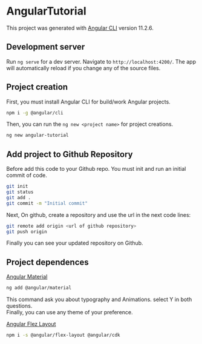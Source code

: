 # AngularTutorial

This project was generated with [Angular CLI](https://github.com/angular/angular-cli) version 11.2.6.

## Development server

Run `ng serve` for a dev server. Navigate to `http://localhost:4200/`. The app will automatically reload if you change any of the source files.

## Project creation

First, you must install Angular CLI for build/work Angular projects.

```bash
npm i -g @angular/cli
```

Then, you can run the `ng new <project name>` for project creations.

``` bash
ng new angular-tutorial
```

## Add project to Github Repository

Before add this code to your Github repo. You must init and run an initial commit of code.

```bash
git init
git status
git add .
git commit -m "Initial commit"
```

Next, On github, create a repository and use the url in the next code lines:

```bash
git remote add origin <url of github repository>
git push origin 
```

Finally you can see your updated repository on Github.


## Project dependences

[Angular Material](https://material.angular.io/)

```bash
ng add @angular/material
```

This command ask you about typography and Animations. select Y in both questions. <br/>
Finally, you can use any theme of your preference.

[Angular Flez Layout](https://github.com/angular/flex-layout)

```bash
npm i -s @angular/flex-layout @angular/cdk

```